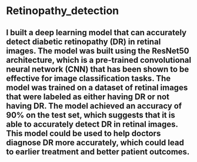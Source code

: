 # Retinopathy_detection

## I built a deep learning model that can accurately detect diabetic retinopathy (DR) in retinal images. The model was built using the ResNet50 architecture, which is a pre-trained convolutional neural network (CNN) that has been shown to be effective for image classification tasks. The model was trained on a dataset of retinal images that were labeled as either having DR or not having DR. The model achieved an accuracy of 90% on the test set, which suggests that it is able to accurately detect DR in retinal images. This model could be used to help doctors diagnose DR more accurately, which could lead to earlier treatment and better patient outcomes.
